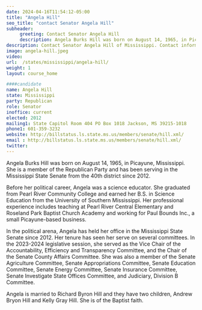 ```yaml
---
date: 2024-04-16T11:54:12-05:00
title: "Angela Hill"
seo_title: "contact Senator Angela Hill"
subheader:
     greeting: Contact Senator Angela Hill
     description: Angela Burks Hill was born on August 14, 1965, in Picayune, Mississippi. She is a member of the Republican Party and has been serving in the Mississippi State Senate from the 40th district since 2012.
description: Contact Senator Angela Hill of Mississippi. Contact information for Angela Hill includes email address, phone number, and mailing address.
image: angela-hill.jpeg
video:
url:  /states/mississippi/angela-hill/
weight: 1
layout: course_home

####candidate
name: Angela Hill
state: Mississippi
party: Republican
role: Senator
inoffice: current
elected: 2012
mailing1: State Capitol Room 404 PO Box 1018 Jackson, MS 39215-1018
phone1: 601-359-3232
website: http://billstatus.ls.state.ms.us/members/senate/hill.xml/
email : http://billstatus.ls.state.ms.us/members/senate/hill.xml/
twitter:
---
```


Angela Burks Hill was born on August 14, 1965, in Picayune, Mississippi. She is a member of the Republican Party and has been serving in the Mississippi State Senate from the 40th district since 2012.

Before her political career, Angela was a science educator. She graduated from Pearl River Community College and earned her B.S. in Science Education from the University of Southern Mississippi. Her professional experience includes teaching at Pearl River Central Elementary and Roseland Park Baptist Church Academy and working for Paul Bounds Inc., a small Picayune-based business.

In the political arena, Angela has held her office in the Mississippi State Senate since 2012. Her tenure has seen her serve on several committees. In the 2023-2024 legislative session, she served as the Vice Chair of the Accountability, Efficiency and Transparency Committee, and the Chair of the Senate County Affairs Committee. She was also a member of the Senate Agriculture Committee, Senate Appropriations Committee, Senate Education Committee, Senate Energy Committee, Senate Insurance Committee, Senate Investigate State Offices Committee, and Judiciary, Division B Committee.

Angela is married to Richard Byron Hill and they have two children, Andrew Bryon Hill and Kelly Gray Hill. She is of the Baptist faith.
